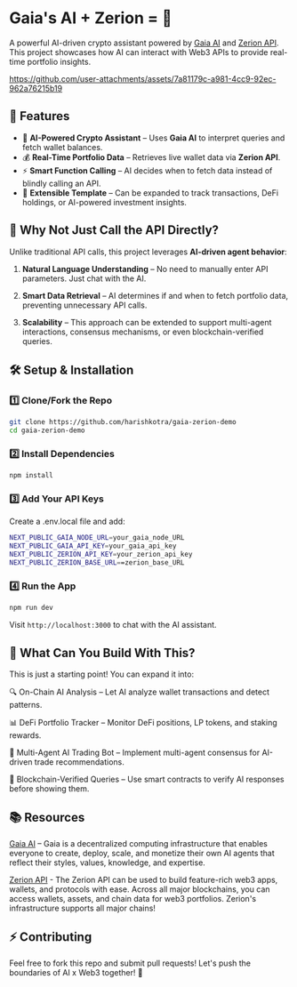 # Gaia's AI + Zerion = 🚀  

A powerful AI-driven crypto assistant powered by [Gaia AI](https://docs.gaianet.ai/intro) and [Zerion API](https://developers.zerion.io/reference/intro/getting-started). This project showcases how AI can interact with Web3 APIs to provide real-time portfolio insights.

https://github.com/user-attachments/assets/7a81179c-a981-4cc9-92ec-962a76215b19

## 🌟 Features
- 🤖 **AI-Powered Crypto Assistant** – Uses **Gaia AI** to interpret queries and fetch wallet balances.
- 💰 **Real-Time Portfolio Data** – Retrieves live wallet data via **Zerion API**.
- ⚡ **Smart Function Calling** – AI decides when to fetch data instead of blindly calling an API.
- 🚀 **Extensible Template** – Can be expanded to track transactions, DeFi holdings, or AI-powered investment insights.

## 📌 Why Not Just Call the API Directly?  

Unlike traditional API calls, this project leverages **AI-driven agent behavior**:

1. **Natural Language Understanding** – No need to manually enter API parameters. Just chat with the AI.

2. **Smart Data Retrieval** – AI determines if and when to fetch portfolio data, preventing unnecessary API calls.

3. **Scalability** – This approach can be extended to support multi-agent interactions, consensus mechanisms, or even blockchain-verified queries.

## 🛠️ Setup & Installation  
### **1️⃣ Clone/Fork the Repo**
```sh
git clone https://github.com/harishkotra/gaia-zerion-demo
cd gaia-zerion-demo
```
### **2️⃣ Install Dependencies**
```sh
npm install
```
### **3️⃣ Add Your API Keys**
Create a .env.local file and add:
```sh
NEXT_PUBLIC_GAIA_NODE_URL=your_gaia_node_URL
NEXT_PUBLIC_GAIA_API_KEY=your_gaia_api_key
NEXT_PUBLIC_ZERION_API_KEY=your_zerion_api_key
NEXT_PUBLIC_ZERION_BASE_URL==zerion_base_URL
```
### **4️⃣ Run the App**
```sh
npm run dev
```
Visit `http://localhost:3000` to chat with the AI assistant.

## 🚀 What Can You Build With This?
This is just a starting point! You can expand it into:

🔍 On-Chain AI Analysis – Let AI analyze wallet transactions and detect patterns.

📊 DeFi Portfolio Tracker – Monitor DeFi positions, LP tokens, and staking rewards.

🤝 Multi-Agent AI Trading Bot – Implement multi-agent consensus for AI-driven trade recommendations.

🔐 Blockchain-Verified Queries – Use smart contracts to verify AI responses before showing them.

## 📚 Resources

[Gaia AI](https://docs.gaianet.ai/intro) – Gaia is a decentralized computing infrastructure that enables everyone to create, deploy, scale, and monetize their own AI agents that reflect their styles, values, knowledge, and expertise.

[Zerion API](https://developers.zerion.io/reference/intro/getting-started) - The Zerion API can be used to build feature-rich web3 apps, wallets, and protocols with ease. Across all major blockchains, you can access wallets, assets, and chain data for web3 portfolios. Zerion's infrastructure supports all major chains!



## ⚡ Contributing
Feel free to fork this repo and submit pull requests! Let's push the boundaries of AI x Web3 together! 🚀

